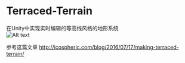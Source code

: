 # Terraced-Terrain
在Unity中实现实时编辑的等高线风格的地形系统   
![Alt text](https://github.com/mshandle/Terraced-Terrain/blob/master/show.png)

参考这篇文章 http://icospheric.com/blog/2016/07/17/making-terraced-terrain/
